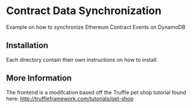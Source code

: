 # Contract Data Synchronization
Example on how to synchronize Ethereum Contract Events on DynamoDB 

## Installation
Each directory contain their own instructions on how to install. 

## More Information
The frontend is a modifcation based off the Truffle pet shop tutorial found here: http://truffleframework.com/tutorials/pet-shop
